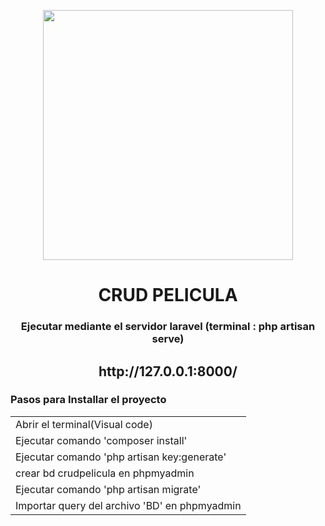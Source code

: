 <p align="center"><a href="https://laravel.com" target="_blank"><img src="https://raw.githubusercontent.com/laravel/art/master/logo-lockup/5%20SVG/2%20CMYK/1%20Full%20Color/laravel-logolockup-cmyk-red.svg" width="400"></a></p>

<H1 align=center>CRUD PELICULA</H1>
<h3 align=center >Ejecutar mediante el servidor laravel (terminal : php artisan serve)</h3>
<h2 align=center>http://127.0.0.1:8000/</h2>

<h3> Pasos para Installar el proyecto</h3>

<table>
   <tr>
    <td>Abrir el terminal(Visual code)</td>
  </tr>
  <tr>
    <td>Ejecutar comando 'composer install'</td>
  </tr>
  <tr>
    <td>Ejecutar comando 'php artisan key:generate'</td>
  </tr>
      <tr>
    <td>crear bd crudpelicula en phpmyadmin </td>
  </tr>
          <tr>
    <td>Ejecutar comando 'php artisan migrate'</td>
  </tr>
              <tr>
    <td>Importar query del archivo 'BD' en phpmyadmin</td>
  </tr>
</table>
